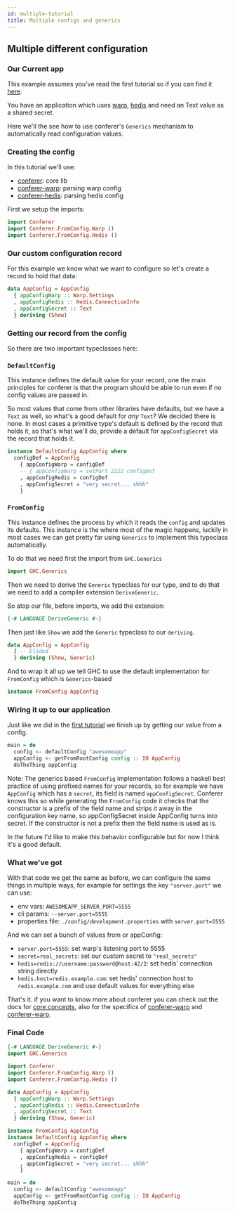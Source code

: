 ```yaml
---
id: multiple-tutorial
title: Multiple configs and generics
---
```


## Multiple different configuration

### Our Current app

This example assumes you've read the first tutorial so if you can find it [here](/docs/tutorial).

You have an application which uses [warp](https://hackage.haskell.org/package/warp), 
[hedis](https://hackage.haskell.org/package/hedis) and need an Text value as a shared secret.

Here we'll the see how to use conferer's `Generics` mechanism to automatically read configuration 
values.

### Creating the config

In this tutorial we'll use:

* [conferer](https://hackage.haskell.org/package/conferer): core lib
* [conferer-warp](https://hackage.haskell.org/package/conferer-warp): parsing warp config
* [conferer-hedis](https://hackage.haskell.org/package/conferer-hedis): parsing hedis config

First we setup the imports:

```haskell
import Conferer
import Conferer.FromConfig.Warp ()
import Conferer.FromConfig.Hedis ()
```

### Our custom configuration record

For this example we know what we want to configure so let's create a record to hold that data:

```haskell
data AppConfig = AppConfig
  { appConfigWarp :: Warp.Settings
  , appConfigRedis :: Hedis.ConnectionInfo
  , appConfigSecret :: Text
  } deriving (Show)
```

### Getting our record from the config

So there are two important typeclasses here:


### `DefaultConfig`

This instance defines the default value for your record, one the main principles for conferer is 
that the program should be able to run even if no config values are passed in.

So most values that come from other libraries have defaults, but we have a `Text` as well, so what's 
a good default for _any_ `Text`? We decided there is none. In most cases a primitive type's default 
is defined by the record that holds it, so that's what we'll do, provide a default for 
`appConfigSecret` via the record that holds it.

```haskell
instance DefaultConfig AppConfig where
  configDef = AppConfig
    { appConfigWarp = configDef
    -- { appConfigWarp = setPort 2222 configDef
    , appConfigRedis = configDef 
    , appConfigSecret = "very secret... shhh"
    }
```


### `FromConfig`

This instance defines the process by which it reads the `config` and updates its defaults. This
instance is the where most of the magic happens, luckily in most cases we can get pretty far using
`Generics` to implement this typeclass automatically.

To do that we need first the import from `GHC.Generics`

```haskell
import GHC.Generics
```

Then we need to derive the `Generic` typeclass for our type, and to do that we need to add a compiler
extension `DeriveGeneric`.

So atop our file, before imports, we add the extension:

```haskell
{-# LANGUAGE DeriveGeneric #-}
```

Then just like `Show` we add the `Generic` typeclass to our `deriving`.

```haskell
data AppConfig = AppConfig
  { -- Elided 
  } deriving (Show, Generic)
```

And to wrap it all up we tell GHC to use the default implementation for `FromConfig` which is `Generics`-based

```haskell
instance FromConfig AppConfig
```

### Wiring it up to our application

Just like we did in the [first tutorial](/docs/tutorial) we finish up by getting our value from a config.

```haskell
main = do
  config <- defaultConfig "awesomeapp"
  appConfig <- getFromRootConfig config :: IO AppConfig 
  doTheThing appConfig
```

Note: The generics based `FromConfig` implementation follows a haskell best practice of using prefixed names
for your records, so for example we have `AppConfig` which has a `secret`, its field is named `appConfigSecret`.
Conferer knows this so while generating the `FromConfig` code it checks that the constructor is a prefix of the
field name and strips it away in the configuration key name, so appConfigSecret inside AppConfig turns into secret.
If the constructor is not a prefix then the field name is used as is.

In the future I'd like to make this behavior configurable but for now I think it's a good default.

### What we've got

With that code we get the same as before, we can configure the same things in multiple ways, for
example for settings the key `"server.port"` we can use:

* env vars: `AWESOMEAPP_SERVER_PORT=5555`
* cli params: `--server.port=5555`
* properties file: `./config/development.properties` with `server.port=5555`

And we can set a bunch of values from or appConfig:

* `server.port=5555`: set warp's listening port to 5555
* `secret=real_secrets`: set our custom secret to `"real_secrets"`
* `hedis=redis://username:password@host:42/2`: set hedis' connection string directly
* `hedis.host=redis.example.com`: set hedis' connection host to `redis.example.com` and use default 
values for everything else

That's it. if you want to know more about conferer you can check out the docs for [core concepts](/docs/core-concepts),
also for the specifics of [conferer-warp](/docs/fromConfig/warp) and [conferer-warp](/docs/fromConfig/hedis).

### Final Code

```haskell
{-# LANGUAGE DeriveGeneric #-}
import GHC.Generics

import Conferer
import Conferer.FromConfig.Warp ()
import Conferer.FromConfig.Hedis ()

data AppConfig = AppConfig
  { appConfigWarp :: Warp.Settings
  , appConfigRedis :: Hedis.ConnectionInfo
  , appConfigSecret :: Text
  } deriving (Show, Generic)

instance FromConfig AppConfig
instance DefaultConfig AppConfig where
  configDef = AppConfig
    { appConfigWarp = configDef
    , appConfigRedis = configDef 
    , appConfigSecret = "very secret... shhh"
    }

main = do
  config <- defaultConfig "awesomeapp"
  appConfig <- getFromRootConfig config :: IO AppConfig 
  doTheThing appConfig
```

